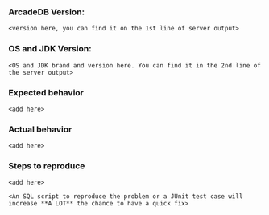### ArcadeDB Version:
`<version here, you can find it on the 1st line of server output>`
### OS and JDK Version:
`<OS and JDK brand and version here. You can find it in the 2nd line of the server output>`

### Expected behavior
`<add here>`

### Actual behavior
`<add here>`

### Steps to reproduce
`<add here>`

`<An SQL script to reproduce the problem or a JUnit test case will increase **A LOT** the chance to have a quick fix>`
